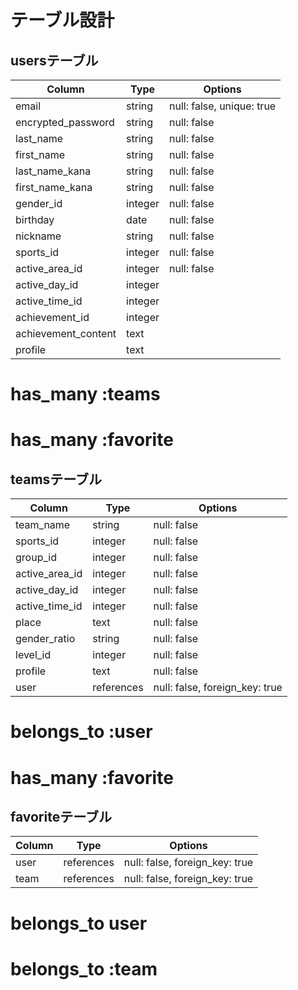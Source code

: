 # テーブル設計

## usersテーブル

| Column                | Type       | Options                        |
| --------------------- | ---------- | -------------------------------|
| email                 | string     | null: false, unique: true      |
| encrypted_password    | string     | null: false                    |
| last_name             | string     | null: false                    |
| first_name            | string     | null: false                    |
| last_name_kana        | string     | null: false                    |
| first_name_kana       | string     | null: false                    |
| gender_id             | integer    | null: false                    |
| birthday              | date       | null: false                    |
| nickname              | string     | null: false                    |
| sports_id             | integer    | null: false                    |
| active_area_id        | integer    | null: false                    |
| active_day_id         | integer    |                                |
| active_time_id        | integer    |                                |
| achievement_id        | integer    |                                |
| achievement_content   | text       |                                |
| profile               | text       |                                |

# has_many :teams
# has_many :favorite

## teamsテーブル

| Column                | Type       | Options                        |
| --------------------- | ---------- | -------------------------------|
| team_name             | string     | null: false                    |
| sports_id             | integer    | null: false                    |
| group_id              | integer    | null: false                    |
| active_area_id        | integer    | null: false                    |
| active_day_id         | integer    | null: false                    |
| active_time_id        | integer    | null: false                    |
| place                 | text       | null: false                    |
| gender_ratio          | string     | null: false                    |
| level_id              | integer    | null: false                    |
| profile               | text       | null: false                    |
| user                  | references | null: false, foreign_key: true |

# belongs_to :user
# has_many :favorite

## favoriteテーブル

| Column                | Type       | Options                        |
| --------------------- | ---------- | -------------------------------|
| user                  | references | null: false, foreign_key: true |
| team                  | references | null: false, foreign_key: true |

# belongs_to user
# belongs_to :team